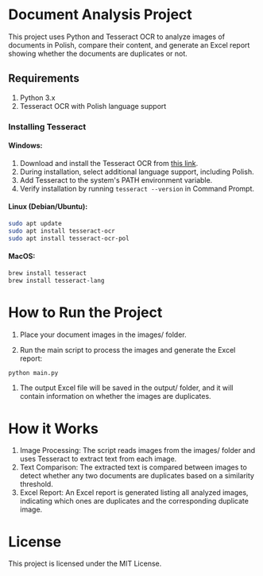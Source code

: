 # Document Analysis Project

This project uses Python and Tesseract OCR to analyze images of documents in Polish, compare their content, and generate an Excel report showing whether the documents are duplicates or not.

## Requirements

1. Python 3.x
2. Tesseract OCR with Polish language support

### Installing Tesseract

#### Windows:

1. Download and install the Tesseract OCR from [this link](https://github.com/tesseract-ocr/tesseract/releases).
2. During installation, select additional language support, including Polish.
3. Add Tesseract to the system's PATH environment variable.
4. Verify installation by running `tesseract --version` in Command Prompt.

#### Linux (Debian/Ubuntu):

```bash
sudo apt update
sudo apt install tesseract-ocr
sudo apt install tesseract-ocr-pol
```

#### MacOS:

```bash
brew install tesseract
brew install tesseract-lang
```

# How to Run the Project

1.  Place your document images in the images/ folder.

1.  Run the main script to process the images and generate the Excel report:

```bash
python main.py
```

1.  The output Excel file will be saved in the output/ folder, and it will contain information on whether the images are duplicates.

# How it Works

1.  Image Processing: The script reads images from the images/ folder and uses Tesseract to extract text from each image.
1.  Text Comparison: The extracted text is compared between images to detect whether any two documents are duplicates based on a similarity threshold.
1.  Excel Report: An Excel report is generated listing all analyzed images, indicating which ones are duplicates and the corresponding duplicate image.

# License

This project is licensed under the MIT License.
